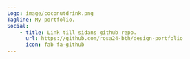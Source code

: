```yaml
---
Logo: image/coconutdrink.png
Tagline: My portfolio.
Social:
    - title: Link till sidans github repo.
      url: https://github.com/rosa24-bth/design-portfolio
      icon: fab fa-github
---
```

